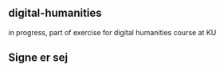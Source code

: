 ## digital-humanities
in progress, part of exercise for digital humanities course at KU
## Signe er sej
